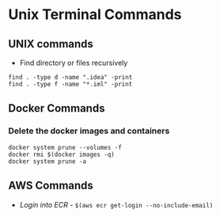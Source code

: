 # Unix Terminal Commands

## UNIX commands
* Find directory or files recursively
```
find . -type d -name ".idea" -print
find . -type f -name "*.iml" -print
```

## Docker Commands

### Delete the docker images and containers
```
docker system prune --volumes -f
docker rmi $(docker images -q)
docker system prune -a

```

## AWS Commands

* *Login into ECR* - `$(aws ecr get-login --no-include-email)`
